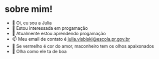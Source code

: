 # sobre mim!

- 👋 Oi, eu sou a Julia
- 👀 Estou interessada em progamação
- 🌱 Atualmente estou aprendendo progamação
- 📫 Meu email de contato é julia.visbiski@escola.pr.gov.br
- 🍁 Se vermelho é cor do amor, maconheiro tem os olhos apaixonados
- 🤙 Olha como ele ta de boa
